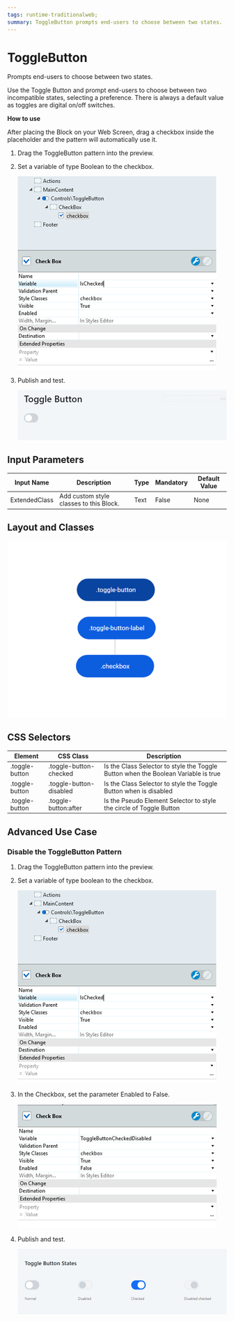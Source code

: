 ```yaml
---
tags: runtime-traditionalweb; 
summary: ToggleButton prompts end-users to choose between two states.
---
```


# ToggleButton

Prompts end-users to choose between two states.

Use the Toggle Button and prompt end-users to choose between two incompatible states, selecting a preference. There is always a default value as toggles are digital on/off switches. 

**How to use**

After placing the Block on your Web Screen, drag a checkbox inside the placeholder and the pattern will automatically use it.

1. Drag the ToggleButton pattern into the preview.

1. Set a variable of type Boolean to the checkbox.

    ![](<images/togglebutton-image-1.png>)

1. Publish and test.

    ![](<images/togglebutton-image-2.png>)

## Input Parameters

| **Input Name** |  **Description** |  **Type** | **Mandatory** | **Default Value** |
|---|---|---|---|---|
| ExtendedClass  |  Add custom style classes to this Block. | Text | False | None |

## Layout and Classes

![](<images/togglebutton-image-3.png>)

## CSS Selectors

| **Element** |  **CSS Class** |  **Description**  |
| ---|---|---
| .toggle-button | .toggle-button-checked | Is the Class Selector to style the Toggle Button when the Boolean Variable is true |
| .toggle-button | .toggle-button-disabled | Is the Class Selector to style the Toggle Button when is disabled |
| .toggle-button | .toggle-button:after | Is the Pseudo Element Selector to style the circle of Toggle Button |


## Advanced Use Case

### Disable the ToggleButton Pattern

1. Drag the ToggleButton pattern into the preview.

1. Set a variable of type boolean to the checkbox.

    ![](<images/togglebutton-image-1.png>)

1. In the Checkbox, set the parameter Enabled to False.

    ![](<images/togglebutton-image-4.png>)

1. Publish and test.

    ![](<images/togglebutton-image-5.png>)
